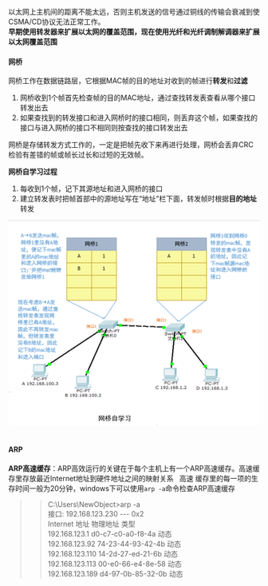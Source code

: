 以太网上主机间的距离不能太远，否则主机发送的信号通过铜线的传输会衰减到使CSMA/CD协议无法正常工作。<br>
**早期使用转发器来扩展以太网的覆盖范围，现在使用光纤和光纤调制解调器来扩展以太网覆盖范围**

#### 网桥  
网桥工作在数据链路层，它根据MAC帧的目的地址对收到的帧进行**转发**和**过滤**   
1. 网桥收到1个帧首先检查帧的目的MAC地址，通过查找转发表查看从哪个接口转发出去    
2. 如果查找到的转发接口和进入网桥时的接口相同，则丢弃这个帧，如果查找的接口与进入网桥的接口不相同则按查找的接口转发出去


网桥是存储转发方式工作的，一定是把帧先收下来再进行处理，网桥会丢弃CRC检验有差错的帧或帧长过长和过短的无效帧。



**网桥自学习过程**

1. 每收到1个帧，记下其源地址和进入网桥的接口
2. 建立转发表时把帧首部中的源地址写在“地址”栏下面，转发帧时根据**目的地址**转发   

![网桥自学习](https://github.com/HurricanGod/Home/blob/master/img/networkbridge.png)
 
#### ARP
**ARP高速缓存**：ARP高效运行的关键在于每个主机上有一个ARP高速缓存。高速缓存里存放最近Internet地址到硬件地址之间的映射关系   
高速 缓存里的每一项的生存时间一般为20分钟，windows下可以使用`arp -a`命令检查ARP高速缓存    
>>C:\Users\NewObject>arp -a   
  接口: 192.168.123.230 --- 0x2   
  Internet 地址         物理地址                类型   
  192.168.123.1         d0-c7-c0-a0-f8-4a     动态   
  192.168.123.92        74-23-44-93-42-4b     动态   
  192.168.123.110       14-2d-27-ed-21-6b     动态   
  192.168.123.113       00-e0-66-e4-8e-58     动态    
  192.168.123.189       d4-97-0b-85-32-0b     动态     

